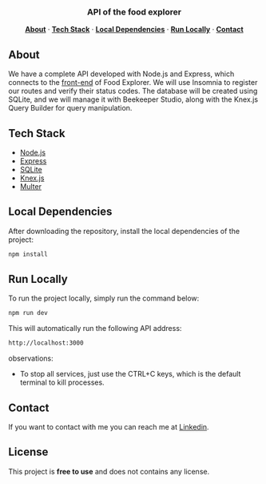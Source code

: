 <h3 align="center">API of the food explorer</h3>

<p align="center">
    <a href="#about"><strong>About</strong></a> ·
    <a href="#tech-stack"><strong>Tech Stack</strong></a> ·
    <a href="#local-dependencies"><strong>Local Dependencies</strong></a> ·
    <a href="#run-locally"><strong>Run Locally</strong></a> ·
    <a href="#contact"><strong>Contact</strong></a>
</p>

## About

We have a complete API developed with Node.js and Express, which connects to the [front-end](https://github.com/denilsonbaptista/food-explorer-web) of Food Explorer. We will use Insomnia to register our routes and verify their status codes. The database will be created using SQLite, and we will manage it with Beekeeper Studio, along with the Knex.js Query Builder for query manipulation.

## Tech Stack

- [Node.js](https://nodejs.org/en/)
- [Express](https://expressjs.com/pt-br/)
- [SQLite](https://www.sqlite.org/index.html)
- [Knex.js](https://knexjs.org/)
- [Multer](https://www.npmjs.com/package/multer)

## Local Dependencies

After downloading the repository, install the local dependencies of the project:

```bash
npm install
```

## Run Locally

To run the project locally, simply run the command below:

```bash
npm run dev
```

This will automatically run the following API address:

```bash
http://localhost:3000
```

observations:

- To stop all services, just use the CTRL+C keys, which is the default terminal to kill processes.

## Contact

If you want to contact with me you can reach me at [Linkedin](https://www.linkedin.com/in/denilsonbaptista/).

## License

This project is **free to use** and does not contains any license.
